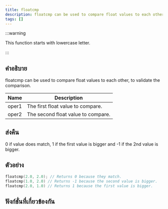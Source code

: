 ```yaml
---
title: floatcmp
description: floatcmp can be used to compare float values to each other, to validate the comparison.
tags: []
---
```


:::warning

This function starts with lowercase letter.

:::

## คำอธิบาย

floatcmp can be used to compare float values to each other, to validate the comparison.

| Name  | Description                        |
| ----- | ---------------------------------- |
| oper1 | The first float value to compare.  |
| oper2 | The second float value to compare. |

## ส่งคืน

0 if value does match, 1 if the first value is bigger and -1 if the 2nd value is bigger.

## ตัวอย่าง

```c
floatcmp(2.0, 2.0); // Returns 0 because they match.
floatcmp(1.0, 2.0) // Returns -1 because the second value is bigger.
floatcmp(2.0, 1.0) // Returns 1 because the first value is bigger.
```

## ฟังก์ชั่นที่เกี่ยวข้องกัน
